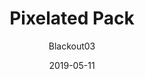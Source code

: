 ---
title: Pixelated Pack
description: Want to go RETRO???
image: https://cdn.discordapp.com/attachments/567143780755701760/576573020101935134/unknown.png
date: 2019-05-11
author:
  - Blackout03
broken: true
buttons:
  - name: Install
    href: https://raw.githubusercontent.com/Blackout03/BoxCrittersPixelated/master/PixelatedPack.bctp.json
code: eyJ2ZXJzaW9uIjoiMSIsIm5hbWUiOiI4LUJpdCBQYWNrIiwiYXV0aG9yIjoiQmxhY2tvdXQwMyIsImRlc2NyaXB0aW9uIjoiV2FubmEgZ28gcmV0cm8/IFVzZSB0aGlzIHBhY2shIiwiaGFtc3RlciI6Imh0dHBzOi8vaS5pbWd1ci5jb20vQmlaZ3pOVS5wbmciLCJiZWF2ZXIiOiJodHRwczovL2kuaW1ndXIuY29tL2Q3TGZ3aloucG5nIiwic25haWwiOiJodHRwczovL2kuaW1ndXIuY29tL0dCU2JHWUoucG5nIiwiaXRlbXMiOiJodHRwczovL2kuaW1ndXIuY29tL0VYbnluaVEucG5nIiwidGF2ZW5Qcm9wcyI6IiIsImRhdGUiOjE1NTc1MzU3NjMyMjV9
---